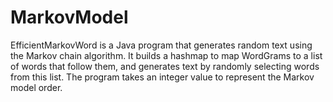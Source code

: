 # MarkovModel
EfficientMarkovWord is a Java program that generates random text using the Markov chain algorithm. It builds a hashmap to map WordGrams to a list of words that follow them, and generates text by randomly selecting words from this list. The program takes an integer value to represent the Markov model order.

